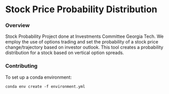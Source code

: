 # Stock Price Probability Distribution
### Overview
Stock Probability Project done at Investments Committee Georgia Tech. We employ the use of options trading and set the probability of a stock price change/trajectory based on investor outlook. This tool creates a probability distribution for a stock based on vertical option spreads.

### Contributing
To set up a conda environment: 

`conda env create -f environment.yml`
